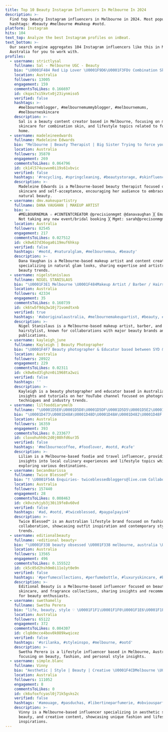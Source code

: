 ```yaml
---
title: Top 10 Beauty Instagram Influencers In Melbourne In 2024
description: >-
  Find top beauty Instagram influencers in Melbourne in 2024. Most popular
  hashtags: #beauty #melbourne #makeup #ootd.
platform: Instagram
hits: 104
text_top: Analyze the best Instagram profiles on inBeat.
text_bottom: >-
  Our search engine aggregates 104 Instagram influencers like this in Melbourne,
  Australia for you to work with.
profiles:
  - username: strictlysal
    fullname: Sal - Melbourne UGC - Beauty
    bio: "\U0001F484 Red Lip Lover \U0001F9D6\U0001F3FD‍♀️ Combination Skin \U0001F495 Mid 30’s Beauty \U0001F56F️ Food,Home & Lifestyle at @salteladia #melbournebeautyblogger"
    location: Australia
    followers: 13005
    engagement: 159
    commentsToLikes: 0.166697
    id: ckqas7xi5kvtx0j23iynmiso5
    verified: false
    hashtags: >-
      #melbourneblogger, #melbournemummyblogger, #melbournemums,
      #melbourneskincare
    description: >-
      Sal is a beauty content creator based in Melbourne, focusing on makeup,
      skincare for combination skin, and lifestyle topics related to food and
      home.
  - username: madeleineedwards
    fullname: Madeleine Edwards
    bio: "Melbourne | Beauty Therapist | Big Sister Trying to force you to love and embrace the skin you’re in \U0001FAF6\U0001F3FC hello@madeleineedwards.com"
    location: Australia
    followers: 35870
    engagement: 269
    commentsToLikes: 0.064796
    id: ck14l574uswvm0i19s61vbvic
    verified: false
    hashtags: '#recycling, #springcleaning, #beautystorage, #skinfluencer'
    description: >-
      Madeleine Edwards is a Melbourne-based beauty therapist focused on
      skincare and self-acceptance, encouraging her audience to embrace their
      natural beauty.
  - username: dmv.makeupartistry
    fullname: DANA VAUGHAN | MAKEUP ARTIST
    bio: >-
      #MELBOURNEMUA ☆ #CONTENTCREATOR @precisionmgmt @danavaughan ╳ Email only.
      Not taking any new event/bridal booking ╳ Mgmt: sarah@precisonmgmt.com.au
    location: Australia
    followers: 82545
    engagement: 217
    commentsToLikes: 0.027512
    id: ck0w637d36oga0i19muf6hksp
    verified: false
    hashtags: '#motd, #naturalglam, #melbournemua, #beauty'
    description: >-
      Dana Vaughan is a Melbourne-based makeup artist and content creator
      specializing in natural glam looks, sharing expertise and artistry in
      beauty trends.
  - username: nigelstanislaus
    fullname: NIGEL STANISLAUS
    bio: "\U0001F3E1 Melbourne \U0001F484Makeup Artist / Barber / Hairstylist \U0001F336 @nigelstanislauslite -@Vogue @Maybelline @harpersbazaarsg @elizabetharden @elleuk @diormakeup"
    location: Australia
    followers: 42334
    engagement: 35
    commentsToLikes: 0.160739
    id: ck6tw5f9dq3w10j71vomdtxnb
    verified: true
    hashtags: '#aboriginalaustralia, #melbournemakeupartist, #beauty, #makeupartist'
    description: >-
      Nigel Stanislaus is a Melbourne-based makeup artist, barber, and
      hairstylist, known for collaborations with major beauty brands and fashion
      publications.
  - username: kayleigh_june
    fullname: Kayleigh | Beauty Photographer
    bio: "\U0001F4F7 Beauty photographer & Educator based between SYD & MEL \U0001F4D4 Bookings: sarah@precisionmgmt.com.au \U0001F4FA Subscribe to my YouTube for new videos weekly! \U0001F447"
    location: Australia
    followers: 28922
    engagement: 229
    commentsToLikes: 0.02311
    id: ck0w0xd3lghzn0i1968ta2wzi
    verified: false
    hashtags: ''
    description: >-
      Kayleigh is a beauty photographer and educator based in Australia, sharing
      insights and tutorials on her YouTube channel focused on photography
      techniques and industry trends.
  - username: lilfooddiarymelb
    fullname: "\U0001D5E0\U0001D5D8\U0001D5DF\U0001D5D5\U0001D5E2\U0001D5E8\U0001D5E5\U0001D5E1\U0001D5D8 \U0001D5D9\U0001D5E2\U0001D5E2\U0001D5D7\U0001D5DC\U0001D5D8 • \U0001D5E7\U0001D5E5\U0001D5D4\U0001D5E9\U0001D5D8\U0001D5DF • \U0001D5DF\U0001D5DC\U0001D5D9\U0001D5D8\U0001D5E6\U0001D5E7\U0001D5EC\U0001D5DF\U0001D5D8"
    bio: "\U0001D473\U0001D48A\U0001D48D\U0001D48A\U0001D482\U0001D48F \U0001F337 sharing melbourne & travel adventures \U0001F48C Dm/Email for invites & collabs \U0001F4CD Melbourne ✈️ Vietnam Nov 24"
    location: Australia
    followers: 16359
    engagement: 393
    commentsToLikes: 0.233677
    id: cloxohuhh0c2d0j08hfd6ur35
    verified: false
    hashtags: '#melbournecoffee, #foodlover, #ootd, #cafe'
    description: >-
      Lilian is a Melbourne-based foodie and travel influencer, providing
      insights into local culinary experiences and lifestyle topics while
      exploring various destinations.
  - username: becandmarissa_
    fullname: Twice Blessed™ ®
    bio: "† \U0001F54A️ Enquiries- twiceblessedbloggers@live.com Collaborations - nadine@bythem.co @majr_label"
    location: Australia
    followers: 157440
    engagement: 28
    commentsToLikes: 0.008463
    id: ck0vzvhjyb3j30i19fe8v60vd
    verified: false
    hashtags: '#ad, #ootd, #twiceblessed, #paypalpayin4'
    description: >-
      Twice Blessed™ is an Australian lifestyle brand focused on fashion and
      collaboration, showcasing outfit inspiration and contemporary style
      trends.
  - username: editionalbeauty
    fullname: ⚡️editional beauty⚡️
    bio: "\U0001F338 beauty obsessed \U0001F338 melbourne, australia \U0001F338 editionalbeauty@gmail.com"
    location: Australia
    followers: 13565
    engagement: 496
    commentsToLikes: 0.155522
    id: ck5c05d2hsh9m0i11o1yt0e9n
    verified: false
    hashtags: '#perfumecollections, #perfumebottle, #luxuryskincare, #beautyfavorites'
    description: >-
      Editional Beauty is a Melbourne-based influencer focused on beauty, luxury
      skincare, and fragrance collections, sharing insights and recommendations
      for beauty enthusiasts.
  - username: swethamelly
    fullname: Swetha Perera
    bio: "life, beauty, style ♡ \U0001F1F1\U0001F1F0\U0001F1E6\U0001F1FA melbourne, australia @whiteaislesocials"
    location: Australia
    followers: 65122
    engagement: 372
    commentsToLikes: 0.004307
    id: clq8dmcce4bov0k089kwqicez
    verified: false
    hashtags: '#srilanka, #styleinspo, #melbourne, #ootd'
    description: >-
      Swetha Perera is a lifestyle influencer based in Melbourne, Australia,
      focusing on beauty, fashion, and personal style insights.
  - username: simple.blanc
    fullname: Vinny
    bio: "Aesthetic | Style | Beauty | Creative \U0001F4CDMelbourne \U0001F48Cvinny@abmgmt.co"
    location: Australia
    followers: 111052
    engagement: 8
    commentsToLikes: 0
    id: ck6ufoxfcyasl0j71k5gsks2c
    verified: false
    hashtags: '#amouage, #pasduchas, #libertineparfumerie, #obviousparfums'
    description: >-
      Vinny is a Melbourne-based influencer specializing in aesthetic style,
      beauty, and creative content, showcasing unique fashion and lifestyle
      inspirations.
---
```


